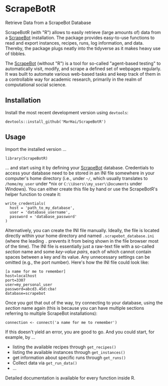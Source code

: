 # ScrapeBotR
Retrieve Data from a ScrapeBot Database

ScrapeBotR (with "R") allows to easily retrieve (large amounts of) data from a [ScrapeBot](https://github.com/MarHai/ScrapeBot) installation. The package provides easy-to-use functions to read and export instances, recipes, runs, log information, and data. Thereby, the package plugs neatly into the tidyverse as it makes heavy use of tibbles.

The [ScrapeBot](https://github.com/MarHai/ScrapeBot) (without "R") is a tool for so-called "agent-based testing" to automatically visit, modify, and scrape a defined set of webpages regularly. It was built to automate various web-based tasks and keep track of them in a controllable way for academic research, primarily in the realm of computational social science.


## Installation

Install the most recent development version using `devtools`:

```
devtools::install_github('MarHai/ScrapeBotR')
```


## Usage

Import the installed version ...

```
library(ScrapeBotR)
```

... and start using it by defining your [ScrapeBot](https://github.com/MarHai/ScrapeBot) database. Credentials to access your database need to be stored in an INI file somewhere in your computer's home directory (i.e., under `~/`, which usually translates  to `/home/my_user` under *nix or `C:\\Users\\my_user\\Documents` under Windows). You can either create this file by hand or use the ScrapeBotR's helper function to create it:

```
write_credentials(
  host = 'path_to_my_database',
  user = 'database_username',
  password = 'database_password'
)
```

Alternatively, you can create the INI file manually. Ideally, the file is located directly within your home directory and named `.scrapebot_database.ini` (where the leading `.` prevents it from being shown in the file browser most of the time). The INI file is essentially just a raw-text file with a so-called _section_ name and some _key-value pairs_, each of which cannot contain spaces between a key and its value. Any unnecessary settings can be omitted (e.g., the port number). Here's how the INI file could look like:

```
[a name for me to remember]
host=localhost
port=3307
user=my_personal_user
password=abcd3.45d:cba!
database=scrapebot
```

Once you got that out of the way, try connecting to your database, using the _section_ name again (this is because you can have multiple sections referring to multiple ScrapeBot installations):

```
connection <- connect('a name for me to remember')
```

If this doesn't yield an error, you are good to go. And you could start, for example, by ...

- listing the available recipes through `get_recipes()`
- listing the available instances through `get_instances()`
- get information about specific runs through `get_runs()`
- Collect data via `get_run_data()`
- ...

Detailed documentation is available for every function inside R.
